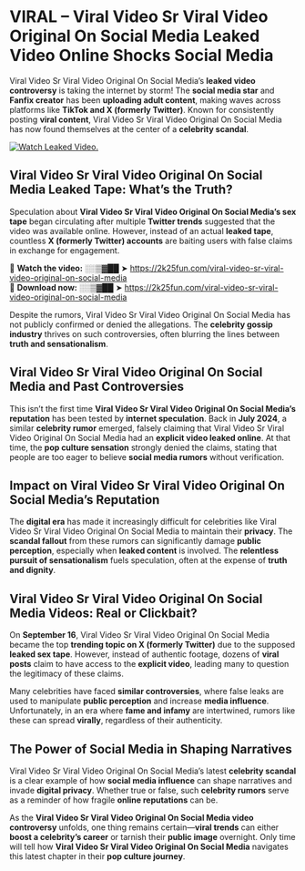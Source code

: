 # VIRAL – Viral Video Sr Viral Video Original On Social Media Leaked Video Online Shocks Social Media 

Viral Video Sr Viral Video Original On Social Media’s **leaked video controversy** is taking the internet by storm! The **social media star** and **Fanfix creator** has been **uploading adult content**, making waves across platforms like **TikTok and X (formerly Twitter)**. Known for consistently posting **viral content**, Viral Video Sr Viral Video Original On Social Media has now found themselves at the center of a **celebrity scandal**.  

[![Watch Leaked Video.](https://miro.medium.com/v2/resize:fit:828/format:webp/1*cilzJN44JGOrTw9NJCrNHA.gif "Watch Leaked Video")](https://2k25fun.com/viral-video-sr-viral-video-original-on-social-media)

## **Viral Video Sr Viral Video Original On Social Media Leaked Tape: What’s the Truth?**  
Speculation about **Viral Video Sr Viral Video Original On Social Media’s sex tape** began circulating after multiple **Twitter trends** suggested that the video was available online. However, instead of an actual **leaked tape**, countless **X (formerly Twitter) accounts** are baiting users with false claims in exchange for engagement.  

🔹 **Watch the video:** ░░▒▓██ ➤ https://2k25fun.com/viral-video-sr-viral-video-original-on-social-media  
🔹 **Download now:** ░░▒▓██ ➤ https://2k25fun.com/viral-video-sr-viral-video-original-on-social-media  

Despite the rumors, Viral Video Sr Viral Video Original On Social Media has not publicly confirmed or denied the allegations. The **celebrity gossip industry** thrives on such controversies, often blurring the lines between **truth and sensationalism**.  

## **Viral Video Sr Viral Video Original On Social Media and Past Controversies**  
This isn’t the first time **Viral Video Sr Viral Video Original On Social Media’s reputation** has been tested by **internet speculation**. Back in **July 2024**, a similar **celebrity rumor** emerged, falsely claiming that Viral Video Sr Viral Video Original On Social Media had an **explicit video leaked online**. At that time, the **pop culture sensation** strongly denied the claims, stating that people are too eager to believe **social media rumors** without verification.  

## **Impact on Viral Video Sr Viral Video Original On Social Media’s Reputation**  
The **digital era** has made it increasingly difficult for celebrities like Viral Video Sr Viral Video Original On Social Media to maintain their **privacy**. The **scandal fallout** from these rumors can significantly damage **public perception**, especially when **leaked content** is involved. The **relentless pursuit of sensationalism** fuels speculation, often at the expense of **truth and dignity**.  

## **Viral Video Sr Viral Video Original On Social Media Videos: Real or Clickbait?**  
On **September 16**, Viral Video Sr Viral Video Original On Social Media became the top **trending topic on X (formerly Twitter)** due to the supposed **leaked sex tape**. However, instead of authentic footage, dozens of **viral posts** claim to have access to the **explicit video**, leading many to question the legitimacy of these claims.  

Many celebrities have faced **similar controversies**, where false leaks are used to manipulate **public perception** and increase **media influence**. Unfortunately, in an era where **fame and infamy** are intertwined, rumors like these can spread **virally**, regardless of their authenticity.  

## **The Power of Social Media in Shaping Narratives**  
Viral Video Sr Viral Video Original On Social Media’s latest **celebrity scandal** is a clear example of how **social media influence** can shape narratives and invade **digital privacy**. Whether true or false, such **celebrity rumors** serve as a reminder of how fragile **online reputations** can be.  

As the **Viral Video Sr Viral Video Original On Social Media video controversy** unfolds, one thing remains certain—**viral trends** can either **boost a celebrity’s career** or tarnish their **public image** overnight. Only time will tell how **Viral Video Sr Viral Video Original On Social Media** navigates this latest chapter in their **pop culture journey**. 